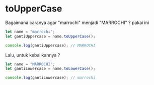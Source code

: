 # toUpperCase
Bagaimana caranya agar "marrochi" menjadi "MARROCHI" ? pakai ini

```javascript
let name = "marrochi";
let gantiUppercase = name.toUpperCase();

console.log(gantiUppercase); // MARROCHI
```
Lalu, untuk kebalikannya ?

```javascript
let name = "MARROCHI";
let gantiLowercase = name.toLowerCase();

console.log(gantiLowercase); // marrochi 
```